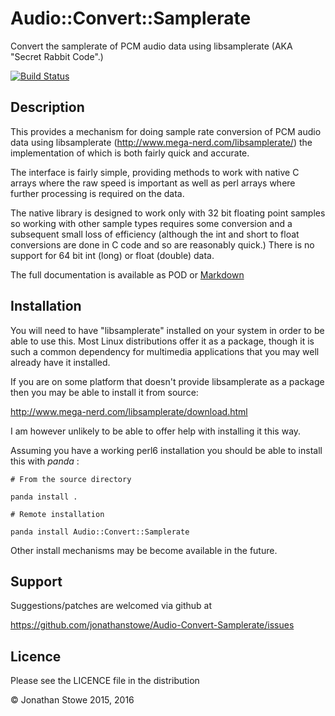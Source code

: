# Audio::Convert::Samplerate

Convert the samplerate of PCM audio data using libsamplerate (AKA "Secret Rabbit Code".)

[![Build Status](https://travis-ci.org/jonathanstowe/Audio-Convert-Samplerate.svg?branch=master)](https://travis-ci.org/jonathanstowe/Audio-Convert-Samplerate)

## Description

This provides a mechanism for doing sample rate conversion of PCM audio
data using libsamplerate (http://www.mega-nerd.com/libsamplerate/)
the implementation of which is both fairly quick and accurate.

The interface is fairly simple, providing methods to work with native
C arrays where the raw speed is important as well as perl arrays where
further processing is required on the data.

The native library is designed to work only with 32 bit floating point
samples so working with other sample types requires some conversion
and a subsequent small loss of efficiency (although the int and short
to float conversions are done in C code and so are reasonably quick.)
There is no support for 64 bit int (long) or float (double) data.

The full documentation is available as POD or [Markdown](Documentation.md)

## Installation

You will need to have "libsamplerate"  installed on your system in order to
be able to use this. Most Linux distributions offer it as a package, though
it is such a common dependency for multimedia applications that you may well
already have it installed.

If you are on some platform that doesn't provide libsamplerate as a package
then you may be able to install it from source:

http://www.mega-nerd.com/libsamplerate/download.html

I am however unlikely to be able to offer help with installing it this way.

Assuming you have a working perl6 installation you should be able to
install this with *panda* :

    # From the source directory
   
    panda install .

    # Remote installation

    panda install Audio::Convert::Samplerate

Other install mechanisms may be become available in the future.

## Support

Suggestions/patches are welcomed via github at

https://github.com/jonathanstowe/Audio-Convert-Samplerate/issues

## Licence

Please see the LICENCE file in the distribution

© Jonathan Stowe 2015, 2016
